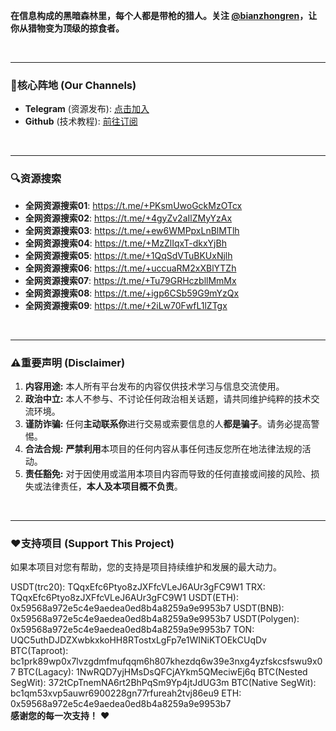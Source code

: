 **在信息构成的黑暗森林里，每个人都是带枪的猎人。关注 [@bianzhongren](https://t.me/bianzhongren)，让你从猎物变为顶级的掠食者。**

<br>

---

### **📢核心阵地 (Our Channels)**

*   **Telegram** (资源发布): [点击加入](https://t.me/zzkdm)
*   **Github** (技术教程): [前往订阅](https://github.com/zzkdm888)

<br>

---

### **🔍资源搜索**
*   **全网资源搜索01**: https://t.me/+PKsmUwoGckMzOTcx
*   **全网资源搜索02**: https://t.me/+4gyZv2aIlZMyYzAx
*   **全网资源搜索03**: https://t.me/+ew6WMPpxLnBlMTlh
*   **全网资源搜索04**: https://t.me/+MzZlIqxT-dkxYjBh
*   **全网资源搜索05**: https://t.me/+1QqSdVTuBKUxNjlh
*   **全网资源搜索06**: https://t.me/+uccuaRM2xXBlYTZh
*   **全网资源搜索07**: https://t.me/+Tu79GRHczbllMmMx
*   **全网资源搜索08**: https://t.me/+igp6CSb59G9mYzQx
*   **全网资源搜索09**: https://t.me/+2iLw70FwfL1lZTgx

<br>

---

### **⚠️重要声明 (Disclaimer)**

1.  **内容用途:** 本人所有平台发布的内容仅供技术学习与信息交流使用。
2.  **政治中立:** 本人不参与、不讨论任何政治相关话题，请共同维护纯粹的技术交流环境。
3.  **谨防诈骗:** 任何**主动联系你**进行交易或索要信息的人**都是骗子**。请务必提高警惕。
4.  **合法合规:** **严禁利用**本项目的任何内容从事任何违反您所在地法律法规的活动。
5.  **责任豁免:** 对于因使用或滥用本项目内容而导致的任何直接或间接的风险、损失或法律责任，**本人及本项目概不负责**。

<br>

---

### **❤️支持项目 (Support This Project)**

如果本项目对您有帮助，您的支持是项目持续维护和发展的最大动力。

USDT(trc20): TQqxEfc6Ptyo8zJXFfcVLeJ6AUr3gFC9W1
TRX: TQqxEfc6Ptyo8zJXFfcVLeJ6AUr3gFC9W1
USDT(ETH): 0x59568a972e5c4e9aedea0ed8b4a8259a9e9953b7
USDT(BNB): 0x59568a972e5c4e9aedea0ed8b4a8259a9e9953b7
USDT(Polygen): 0x59568a972e5c4e9aedea0ed8b4a8259a9e9953b7
TON: UQC5uthDJDZXwbkxkoHH8RTostxLgFp7e1WINiKTOEkCUqDv
BTC(Taproot): bc1prk89wp0x7lvzgdmfmufqqm6h807khezdq6w39e3nxg4yzfskcsfswu9x07
BTC(Lagacy): 1NwRQD7yjHMsDsQFCjAYkm5QMeciwEj6q
BTC(Nested SegWit): 372tCpTnemNA6rt2BhPqSm9Yp4jtJdUG3m
BTC(Native SegWit): bc1qm53xvp5auwr6900228gn77rfureah2tvj86eu9
ETH: 0x59568a972e5c4e9aedea0ed8b4a8259a9e9953b7
<br>
**感谢您的每一次支持！** ❤️
